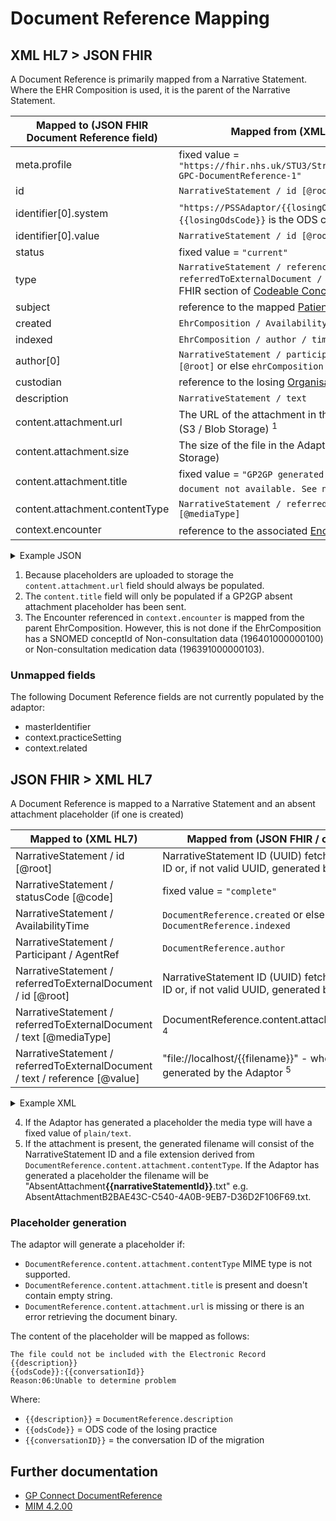 # Document Reference Mapping

## XML HL7 > JSON FHIR

A Document Reference is primarily mapped from a Narrative Statement. Where the EHR Composition is used, it is the parent of the Narrative Statement.

| Mapped to (JSON FHIR Document Reference field) | Mapped from (XML HL7 / other source)                                                                                                                               |
|------------------------------------------------|--------------------------------------------------------------------------------------------------------------------------------------------------------------------|
| meta.profile                                   | fixed value = `"https://fhir.nhs.uk/STU3/StructureDefinition/CareConnect-GPC-DocumentReference-1"`                                                                 |
| id                                             | `NarrativeStatement / id [@root]`                                                                                                                                  |
| identifier\[0].system                          | `"https://PSSAdaptor/{{losingOdsCode}}"` - where the `{{losingOdsCode}}` is the ODS code of the losing practice                                                    |
| identifier\[0].value                           | `NarrativeStatement / id [@root]`                                                                                                                                  |
| status                                         | fixed value = `"current"`                                                                                                                                          |
| type                                           | `NarrativeStatement / reference / referredToExternalDocument / code` as described in the XML > FHIR section of [Codeable Concept](../codeable%20concept/README.md) |
| subject                                        | reference to the mapped [Patient](../patient/README.md)                                                                                                            |
| created                                        | `EhrComposition / AvailabilityTime`                                                                                                                                |
| indexed                                        | `EhrComposition / author / time [@value]`                                                                                                                          |
| author\[0]                                     | `NarrativeStatement / participant / agentRef[0] / id [@root]` or else `ehrComposition / Participant2 / id \[@root]`                                                |
| custodian                                      | reference to the losing [Organisation](../organizations/README.md)                                                                                                 |
| description                                    | `NarrativeStatement / text`                                                                                                                                        |
| content.attachment.url                         | The URL of the attachment in the Adaptors file storage area (S3 / Blob Storage) <sup>1</sup>                                                                       |
| content.attachment.size                        | The size of the file in the Adaptors file storage area (S3 / Blob Storage)                                                                                         |
| content.attachment.title                       | fixed value = `"GP2GP generated placeholder. Original document not available. See notes for details"` <sup>2</sup>                                                 |
| content.attachment.contentType                 | `NarrativeStatement / referredToExternalDocument / text [@mediaType]`                                                                                              |                                                       
| context.encounter                              | reference to the associated [Encounter](../encounters/README.md) <sup>3</sup>                                                                                      |                                                       

<details>
    <summary>Example JSON</summary>

```
        {
            "resource": {
                "resourceType": "DocumentReference",
                "id": "FDD5D332-0468-414A-84E5-AFDAD5B37BCE",
                "meta": {
                    "profile": [
                        "https://fhir.nhs.uk/STU3/StructureDefinition/CareConnect-GPC-DocumentReference-1"
                    ]
                },
                "identifier": [
                    {
                        "system": "https://PSSAdaptor/D5445",
                        "value": "FDD5D332-0468-414A-84E5-AFDAD5B37BCE"
                    }
                ],
                "status": "current",
                "type": {
                    "coding": [
                        {
                            "system": "http://snomed.info/sct",
                            "code": "37251000000104",
                            "display": "Other digital signal"
                        }
                    ],
                    "text": "Other Attachment"
                },
                "subject": {
                    "reference": "Patient/cc49817a-813d-4000-ba8f-50157aea1caa"
                },
                "created": "2013-10-25T15:53:28+00:00",
                "indexed": "2013-10-25T15:53:28.000+00:00",
                "author": [
                    {
                        "reference": "Practitioner/14CA7344-7460-4C96-BABC-AA0A2C8E96D6"
                    }
                ],
                "custodian": {
                    "reference": "Organization/ae6747c5-4872-4134-8010-296bd82f121c"
                },
                "description": "application/binary",
                "content": [
                    {
                        "attachment": {
                            "contentType": "text/plain",
                            "url": "https://example.s3.eu-west-2.amazonaws.com/BB2D2DA0-3CA3-4E51-8266-AA0917A09BD2_1C135B3C-5AA5-4BF1-A08B-E6002455B806_text.pdf?X-Amz-Algorithm=AWS4-HMAC-SHA256&X-Amz-Date=20230607T134042Z&X-Amz-SignedHeaders=host&X-Amz-Expires=3599&X-Amz-Credential=example%2Feu-west-exampleaws4_request&X-Amz-Signature=example",
                            "size": 359252
                        }
                    }
                ],
                "context": {
                    "encounter": {
                        "reference": "Encounter/26EE99BB-00FF-4596-9D8B-1D349C1D70A1"
                    }
                }
            }
        },
```

</details>

1. Because placeholders are uploaded to storage the `content.attachment.url` field should always be populated.
2. The `content.title` field will only be populated if a GP2GP absent attachment placeholder has been sent.  
3. The Encounter referenced in `context.encounter` is mapped from the parent EhrComposition. However, this is not done if the EhrComposition has a SNOMED conceptId of Non-consultation data (196401000000100) or Non-consultation medication data (196391000000103).

### Unmapped fields

The following Document Reference fields are not currently populated by the adaptor:
- masterIdentifier
- context.practiceSetting
- context.related


## JSON FHIR > XML HL7

A Document Reference is mapped to a Narrative Statement and an absent attachment placeholder (if one is created)

| Mapped to (XML HL7)                                                          | Mapped from (JSON FHIR / other source )                                                               |
|------------------------------------------------------------------------------|-------------------------------------------------------------------------------------------------------|
| NarrativeStatement / id \[@root]                                             | NarrativeStatement ID (UUID) fetched from resource ID or, if not valid UUID, generated by the Adaptor |
| NarrativeStatement / statusCode \[@code]                                     | fixed value = `"complete"`                                                                            |
| NarrativeStatement / AvailabilityTime                                        | `DocumentReference.created` or else `DocumentReference.indexed`                                       |
| NarrativeStatement / Participant / AgentRef                                  | `DocumentReference.author`                                                                            |
| NarrativeStatement / referredToExternalDocument / id \[@root]                | NarrativeStatement ID (UUID) fetched from resource ID or, if not valid UUID, generated by the Adaptor |
| NarrativeStatement / referredToExternalDocument / text \[@mediaType]         | DocumentReference.content.attachment.contentType <sup>4</sup>                                         |
| NarrativeStatement / referredToExternalDocument / text / reference \[@value] | "file://localhost/{{filename}}" - where `{{filename}}` is generated by the Adaptor <sup>5</sup>       |

<details>
    <summary>Example XML</summary>

```
<NarrativeStatement classCode="OBS" moodCode="EVN">
    <id root="212660C4-097A-404B-B90C-1C8ACE1ED63D"/>
    <text>Type: Advance directive report Custodian Org: TEMPLE SOWERBY MEDICAL PRACTICE Description: (19-Jan-2010)</text>
    <statusCode code="COMPLETE"/>
    <availabilityTime value="20100119"/>
    <Participant typeCode="PRF" contextControlCode="OP">
        <agentRef classCode="AGNT">
            <id root="F108C5E5-6A63-4472-AD1B-4F9F8ED1237B"/>
        </agentRef>
    </Participant>
    <reference typeCode="REFR">
        <referredToExternalDocument classCode="DOC" moodCode="EVN">
            <id root="212660C4-097A-404B-B90C-1C8ACE1ED63D"/>
            <code code="37251000000104" codeSystem="2.16.840.1.113883.2.1.3.2.4.15" displayName="Other digital signal"/>
            <text mediaType="image/jpeg">
                <reference value="file://localhost/212660C4-097A-404B-B90C-1C8ACE1ED63D.jpg"/>
            </text>
        </referredToExternalDocument>
    </reference>
</NarrativeStatement>
```

</details>

4. If the Adaptor has generated a placeholder the media type will have a fixed value of `plain/text`. 
5. If the attachment is present, the generated filename will consist of the NarrativeStatement ID and a file extension derived from `DocumentReference.content.attachment.contentType`. If the Adaptor has generated a placeholder the 
filename will be "AbsentAttachment<b>{{narrativeStatementId}}</b>.txt" e.g. AbsentAttachmentB2BAE43C-C540-4A0B-9EB7-D36D2F106F69.txt.

### Placeholder generation

The adaptor will generate a placeholder if:
* `DocumentReference.content.attachment.contentType` MIME type is not supported.
* `DocumentReference.content.attachment.title` is present and doesn't contain empty string.
* `DocumentReference.content.attachment.url` is missing or there is an error retrieving the document binary. 

The content of the placeholder will be mapped as follows:

```
The file could not be included with the Electronic Record
{{description}}
{{odsCode}}:{{conversationId}}
Reason:06:Unable to determine problem
```

Where:

- `{{description}}` = `DocumentReference.description`
- `{{odsCode}}` = ODS code of the losing practice
- `{{conversationID}}` = the conversation ID of the migration

## Further documentation

- [GP Connect DocumentReference](https://developer.nhs.uk/apis/gpconnect-1-6-0/access_documents_development_documentreference.html)
- [MIM 4.2.00](https://data.developer.nhs.uk/dms/mim/4.2.00/Index.htm) 
